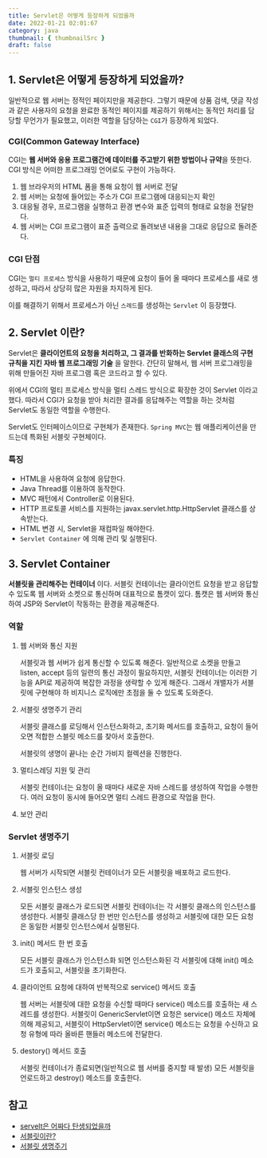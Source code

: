 ```yaml
---
title: Servlet은 어떻게 등장하게 되었을까
date: 2022-01-21 02:01:67
category: java
thumbnail: { thumbnailSrc }
draft: false
---
```


## 1. Servlet은 어떻게 등장하게 되었을까?

일반적으로 웹 서버는 정적인 페이지만을 제공한다. 그렇기 때문에 상품 검색, 댓글 작성과 같은 사용자의 요청을 완료한 동적인 페이지를 제공하기 위해서는 동적인 처리를 담당할 무언가가 필요했고, 이러한 역할을 담당하는 `CGI`가 등장하게 되었다.

### CGI(Common Gateway Interface)

CGI는 **웹 서버와 응용 프로그램간에 데이터를 주고받기 위한 방법이나 규약**을 뜻한다. CGI 방식은 어떠한 프로그래밍 언어로도 구현이 가능하다.

1. 웹 브라우저의 HTML 폼을 통해 요청이 웹 서버로 전달
2. 웹 서버는 요청에 들어있는 주소가 CGI 프로그램에 대응되는지 확인
3. 대응될 경우, 프로그램을 실행하고 환경 변수와 표준 입력의 형태로 요청을 전달한다.
4. 웹 서버는 CGI 프로그램이 표준 출력으로 돌려보낸 내용을 그대로 응답으로 돌려준다.

### CGI 단점

CGI는 `멀티 프로세스` 방식을 사용하기 때문에 요청이 들어 올 때마다 프로세스를 새로 생성하고, 따라서 상당히 많은 자원을 차지하게 된다.

이를 해결하기 위해서 프로세스가 아닌 `스레드`를 생성하는 `Servlet` 이 등장했다.



## 2. Servlet 이란?

Servlet은 **클라이언트의 요청을 처리하고, 그 결과를 반화하는 Servlet 클래스의 구현 규칙을 지킨 자바 웹 프로그래밍 기술** 을 말한다. 간단히 말해서, 웹 서버 프로그래밍을 위해 만들어진 자바 프로그램 혹은 코드라고 할 수 있다.

위에서 CGI의 멀티 프로세스 방식을 멀티 스레드 방식으로 확장한 것이 Servlet 이라고 했다. 따라서 CGI가 요청을 받아 처리한 결과를 응답해주는 역할을 하는 것처럼 Servlet도 동일한 역할을 수행한다.

Servlet도 인터페이스이므로 구현체가 존재한다. `Spring MVC`는 웹 애플리케이션을 만드는데 특화된 서블릿 구현체이다.

### 특징

- HTML을 사용하여 요청에 응답한다.
- Java Thread를 이용하여 동작한다.
- MVC 패턴에서 Controller로 이용된다.
- HTTP 프로토콜 서비스를 지원하는 javax.servlet.http.HttpServlet 클래스를 상속받는다.
- HTML 변경 시, Servlet을 재컴파일 해야한다.
- `Servlet Container` 에 의해 관리 및 실행된다.



## 3. Servlet Container

**서블릿을 관리해주는 컨테이너** 이다. 서블릿 컨테이너는 클라이언트 요청을 받고 응답할 수 있도록 웹 서버와 소켓으로 통신하며 대표적으로 톰캣이 있다. 톰캣은 웹 서버와 통신하여 JSP와 Servlet이 작동하는 환경을 제공해준다. 

### 역할

1. 웹 서버와 통신 지원

   서블릿과 웹 서버가 쉽게 통신할 수 있도록 해준다. 일반적으로 소켓을 만들고 listen, accept 등의 일련의 통신 과정이 필요하지만, 서블릿 컨테이너는 이러한 기능을 API로 제공하여 복잡한 과정을 생략할 수 있게 해준다. 그래서 개밸자가 서블릿에 구현해야 하 비지니스 로직에만 초점을 둘 수 있도록 도와준다.

2. 서블릿 생명주기 관리

   서블릿 클래스를 로딩해서 인스턴스화하고, 초기화 메서드를 호출하고, 요청이 들어오면 적합한 스블릿 메소드를 찾아서 호출한다.

   서블릿의 생명이 끝나는 순간 가비지 컬렉션을 진행한다.

3. 멀티스레딩 지원 및 관리

   서블릿 컨테이너는 요청이 올 때마다  새로운 자바 스레드를 생성하여 작업을 수행한다. 여러 요청이 동시에 들어오면 멀티 스레드 환경으로 작업을 한다.

4. 보안 관리

   

### Servlet 생명주기

1. 서블릿 로딩

   웹 서버가 시작되면 서블릿 컨테이너가 모든 서블릿을 배포하고 로드한다.

2. 서블릿 인스턴스 생성

   모든 서블릿 클래스가 로드되면 서블릿 컨테이너는 각 서블릿 클래스의 인스턴스를 생성한다. 서블릿 클래스당 한 번만 인스턴스를 생성하고 서블릿에 대한 모든 요청은 동일한 서블릿 인스턴스에서 실행된다.

3. init() 메서드 한 번 호출

   모든 서블릿 클래스가 인스턴스화 되면 인스턴스화된 각 서블릿에 대해 init() 메소드가 호출되고, 서블릿을 초기화한다.

4. 클라이언트 요청에 대하여 반복적으로 service() 메서드 호출

   웹 서버는 서블릿에 대한 요청을 수신할 때마다 service() 메소드를 호출하는 새 스레드를 생성한다. 서블릿이 GenericServlet이면 요청은 service() 메소드 자체에 의해 제공되고, 서블릿이 HttpServlet이면 service() 메소드는 요청을 수신하고 요청 유형에 따라 올바른 핸들러 메소드에 전달한다.

5. destory() 메서드 호출

   서블릿 컨테이너가 종료되면(일반적으로 웹 서버를 중지할 때 발생) 모든 서블릿을 언로드하고 destroy() 메소드를 호출한다.



## 참고

- [servelt은 어짜다 탄생되었을까](https://velog.io/@adam2/Servelt%EC%9D%80-%EC%96%B4%EC%A9%8C%EB%8B%A4-%ED%83%84%EC%83%9D%EB%90%98%EC%97%88%EC%9D%84%EA%B9%8C)
- [서블릿이란?](https://mangkyu.tistory.com/14)
- [서블릿 생명주기](https://beginnersbook.com/2013/05/servlet-life-cycle/)